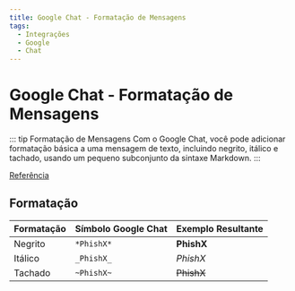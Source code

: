 ```yaml
---
title: Google Chat - Formatação de Mensagens
tags:
  - Integrações
  - Google
  - Chat
---
```


# Google Chat - Formatação de Mensagens

::: tip Formatação de Mensagens
Com o Google Chat, você pode adicionar formatação básica a uma mensagem de texto, incluindo negrito, itálico e tachado, usando um pequeno subconjunto da sintaxe Markdown.
:::

[Referência](https://developers.google.com/workspace/chat/format-messages)

## Formatação

| Formatação | Símbolo Google Chat | Exemplo Resultante |
| :--------- | :------------------ | :----------------- |
| Negrito    | `*PhishX*`          | **PhishX**         |
| Itálico    | `_PhishX_`          | _PhishX_           |
| Tachado    | `~PhishX~`          | ~~PhishX~~         |
